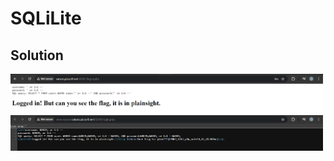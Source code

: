 # SQLiLite

## Solution

<img src="sqlillite1.png" width="500" />
<img src="sqlillite2.png" width="500" />